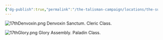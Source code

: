 ```yaml
---
{"dg-publish":true,"permalink":"/the-talisman-campaign/locations/the-sunken-spire/levels-players/17th/","noteIcon":""}
---
```


![17thDenvoxin.png](/img/user/The%20Talisman%20Campaign/Locations/The%20Sunken%20Spire/Levels%20(Players)/17thDenvoxin.png)
Denvoxin Sanctum. Cleric Class.


![17thGlory.png](/img/user/The%20Talisman%20Campaign/Locations/The%20Sunken%20Spire/Levels%20(Players)/17thGlory.png)
Glory Assembly. Paladin Class.
